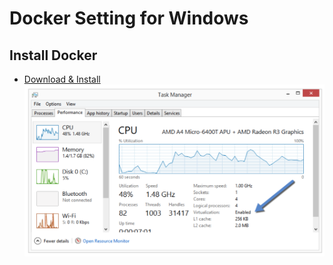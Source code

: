 # Docker Setting for Windows

## Install Docker
* [Download & Install](https://docs.docker.com/toolbox/toolbox_install_windows/)
![checkVirtualization](./CheckVirtualization.png)
